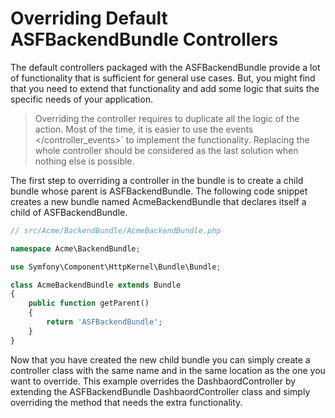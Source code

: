 # Overriding Default ASFBackendBundle Controllers

The default controllers packaged with the ASFBackendBundle provide a lot of functionality that is sufficient for general use cases. But, you might find that you need to extend that functionality and add some logic that suits the specific needs of your application.

> Overriding the controller requires to duplicate all the logic of the action. Most of the time, it is easier to use the events </controller_events>` to implement the functionality. Replacing the whole controller should be considered as the last solution when nothing else is possible.

The first step to overriding a controller in the bundle is to create a child bundle whose parent is ASFBackendBundle. The following code snippet creates a new bundle named AcmeBackendBundle that declares itself a child of ASFBackendBundle.

```php
// src/Acme/BackendBundle/AcmeBackendBundle.php

namespace Acme\BackendBundle;

use Symfony\Component\HttpKernel\Bundle\Bundle;

class AcmeBackendBundle extends Bundle
{
    public function getParent()
    {
        return 'ASFBackendBundle';
    }
}
```
Now that you have created the new child bundle you can simply create a controller class with the same name and in the same location as the one you want to override. This example overrides the DashbaordController by extending the ASFBackendBundle DashbaordController class and simply overriding the method that needs the extra functionality.